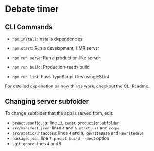 # Debate timer

## CLI Commands
*   `npm install`: Installs dependencies

*   `npm start`: Run a development, HMR server

*   `npm run serve`: Run a production-like server

*   `npm run build`: Production-ready build

*   `npm run lint`: Pass TypeScript files using ESLint

For detailed explanation on how things work, checkout the [CLI Readme](https://github.com/developit/preact-cli/blob/master/README.md).

## Changing server subfolder
To change subfolder that the app is served from, edit:
* `preact.config.js`: line `13`, `const productionSubfolder`
* `src/manifest.json`: lines `4` and `5`, `start_url` and `scope`
* `src/static/.htaccess`: lines `4` and `9`, `RewriteBase` and `RewriteRule`
* `package.json`: line `7`, `preact build --dest` option
* `.gitignore`: lines `4` and `5`
